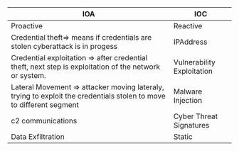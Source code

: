 


| IOA                                                                                                                 | IOC                        |
| ------------------------------------------------------------------------------------------------------------------- | -------------------------- |
| Proactive                                                                                                           | Reactive                   |
| Credential theft=> means if credentials are stolen cyberattack is in progess                                        | IPAddress                  |
| Credential exploitation => after credential theft, next step is exploitation of the network or system.              | Vulnerability Exploitation |
| Lateral Movement => attacker moving lateraly, trying to exploit the credentials stolen to move to different segment | Malware Injection          |
| c2 communications                                                                                                   | Cyber Threat Signatures    |
| Data Exfiltration                                                                                                   | Static                     |
